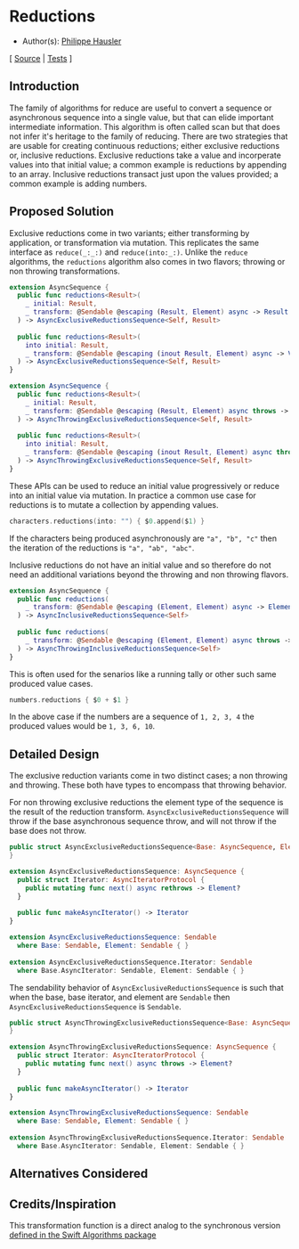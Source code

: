 # Reductions

* Author(s): [Philippe Hausler](https://github.com/phausler)

[
[Source](https://github.com/apple/swift-async-algorithms/blob/main/Sources/AsyncAlgorithms/AsyncExclusiveReductionsSequence.swift) |
[Tests](https://github.com/apple/swift-async-algorithms/blob/main/Tests/AsyncAlgorithmsTests/TestReductions.swift)
]

## Introduction

The family of algorithms for reduce are useful to convert a sequence or asynchronous sequence into a single value, but that can elide important intermediate information. This algorithm is often called scan but that does not infer it's heritage to the family of reducing. There are two strategies that are usable for creating continuous reductions; either exclusive reductions or, inclusive reductions. Exclusive reductions take a value and incorperate values into that initial value; a common example is reductions by appending to an array. Inclusive reductions transact just upon the values provided; a common example is adding numbers. 

## Proposed Solution

Exclusive reductions come in two variants; either transforming by application, or transformation via mutation. This replicates the same interface as `reduce(_:_:)` and `reduce(into:_:)`. Unlike the `reduce` algorithms, the `reductions` algorithm also comes in two flavors; throwing or non throwing transformations.

```swift
extension AsyncSequence {
  public func reductions<Result>(
    _ initial: Result, 
    _ transform: @Sendable @escaping (Result, Element) async -> Result
  ) -> AsyncExclusiveReductionsSequence<Self, Result>
  
  public func reductions<Result>(
    into initial: Result, 
    _ transform: @Sendable @escaping (inout Result, Element) async -> Void
  ) -> AsyncExclusiveReductionsSequence<Self, Result>
}

extension AsyncSequence {
  public func reductions<Result>(
    _ initial: Result, 
    _ transform: @Sendable @escaping (Result, Element) async throws -> Result
  ) -> AsyncThrowingExclusiveReductionsSequence<Self, Result>
  
  public func reductions<Result>(
    into initial: Result, 
    _ transform: @Sendable @escaping (inout Result, Element) async throws -> Void
  ) -> AsyncThrowingExclusiveReductionsSequence<Self, Result>
}
```

These APIs can be used to reduce an initial value progressively or reduce into an initial value via mutation. In practice a common use case for reductions is to mutate a collection by appending values.

```swift
characters.reductions(into: "") { $0.append($1) }
```

If the characters being produced asynchronously are `"a", "b", "c"` then the iteration of the reductions is `"a", "ab", "abc"`.

Inclusive reductions do not have an initial value and so therefore do not need an additional variations beyond the throwing and non throwing flavors. 

```swift
extension AsyncSequence {
  public func reductions(
    _ transform: @Sendable @escaping (Element, Element) async -> Element
  ) -> AsyncInclusiveReductionsSequence<Self>
  
  public func reductions(
    _ transform: @Sendable @escaping (Element, Element) async throws -> Element
  ) -> AsyncThrowingInclusiveReductionsSequence<Self>
}
```

This is often used for the senarios like a running tally or other such same produced value cases.

```swift
numbers.reductions { $0 + $1 }
```

In the above case if the numbers are a sequence of `1, 2, 3, 4` the produced values would be `1, 3, 6, 10`.

## Detailed Design

The exclusive reduction variants come in two distinct cases; a non throwing and throwing. These both have types to encompass that throwing behavior.

For non throwing exclusive reductions the element type of the sequence is the result of the reduction transform. `AsyncExclusiveReductionsSequence` will throw if the base asynchronous sequence throw, and will not throw if the base does not throw.

```swift
public struct AsyncExclusiveReductionsSequence<Base: AsyncSequence, Element> {
}

extension AsyncExclusiveReductionsSequence: AsyncSequence {
  public struct Iterator: AsyncIteratorProtocol {
    public mutating func next() async rethrows -> Element?
  }
  
  public func makeAsyncIterator() -> Iterator
}

extension AsyncExclusiveReductionsSequence: Sendable 
  where Base: Sendable, Element: Sendable { }
  
extension AsyncExclusiveReductionsSequence.Iterator: Sendable 
  where Base.AsyncIterator: Sendable, Element: Sendable { }
```

The sendability behavior of `AsyncExclusiveReductionsSequence` is such that when the base, base iterator, and element are `Sendable` then `AsyncExclusiveReductionsSequence` is `Sendable`.

```swift
public struct AsyncThrowingExclusiveReductionsSequence<Base: AsyncSequence, Element> {
}

extension AsyncThrowingExclusiveReductionsSequence: AsyncSequence {
  public struct Iterator: AsyncIteratorProtocol {
    public mutating func next() async throws -> Element?
  }
  
  public func makeAsyncIterator() -> Iterator
}

extension AsyncThrowingExclusiveReductionsSequence: Sendable 
  where Base: Sendable, Element: Sendable { }
  
extension AsyncThrowingExclusiveReductionsSequence.Iterator: Sendable 
  where Base.AsyncIterator: Sendable, Element: Sendable { }
```

## Alternatives Considered

## Credits/Inspiration

This transformation function is a direct analog to the synchronous version [defined in the Swift Algorithms package](https://github.com/apple/swift-algorithms/blob/main/Guides/Reductions.md)
